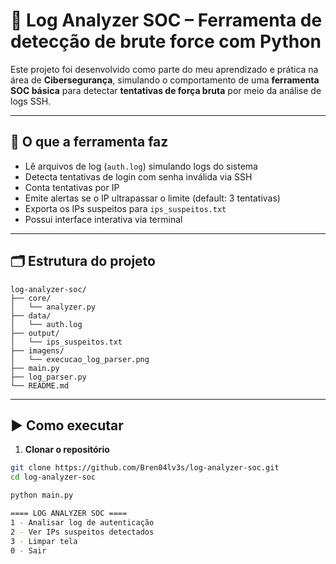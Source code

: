 # 🔐 Log Analyzer SOC – Ferramenta de detecção de brute force com Python

Este projeto foi desenvolvido como parte do meu aprendizado e prática na área de **Cibersegurança**, simulando o comportamento de uma **ferramenta SOC básica** para detectar **tentativas de força bruta** por meio da análise de logs SSH.

---

## 🧰 O que a ferramenta faz

- Lê arquivos de log (`auth.log`) simulando logs do sistema
- Detecta tentativas de login com senha inválida via SSH
- Conta tentativas por IP
- Emite alertas se o IP ultrapassar o limite (default: 3 tentativas)
- Exporta os IPs suspeitos para `ips_suspeitos.txt`
- Possui interface interativa via terminal

---

## 🗂️ Estrutura do projeto

```
log-analyzer-soc/
├── core/
│   └── analyzer.py
├── data/
│   └── auth.log
├── output/
│   └── ips_suspeitos.txt
├── imagens/
│   └── execucao_log_parser.png
├── main.py
├── log_parser.py
└── README.md
```

---



## ▶️ Como executar

1. **Clonar o repositório**
```bash
git clone https://github.com/Bren04lv3s/log-analyzer-soc.git
cd log-analyzer-soc

python main.py

==== LOG ANALYZER SOC ====
1 - Analisar log de autenticação
2 - Ver IPs suspeitos detectados
3 - Limpar tela
0 - Sair